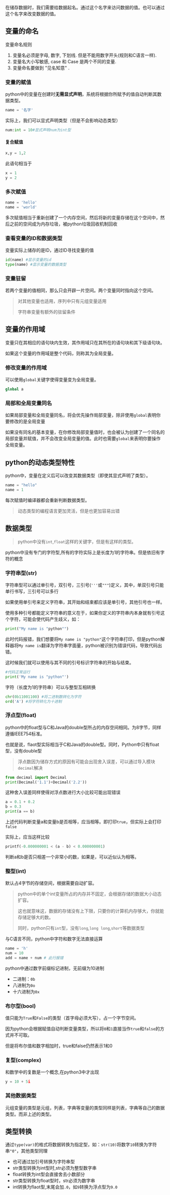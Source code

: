 在储存数据时，我们需要给数据起名。通过这个名字来访问数据的值。也可以通过这个名字来改变数据的值。

## 变量的命名

变量命名规则
1. 变量名必须是字母, 数字, 下划线. 但是不能用数字开头(规则和C语言一样).
2. 变量名大小写敏感, case 和 Case 是两个不同的变量.
3. 变量命名要做到 "见名知意" . 
### 变量的赋值
python中的变量在创建时**无需显式声明**，系统将根据你所赋予的值自动判断其数据类型。

```python
name = '名字' 
```

实际上，我们可以显式声明类型（但是不会影响动态类型）
```python
num:int = 10#显式声明num为int型
```
#### 复合赋值
```python
x,y = 1,2
```
此语句相当于
```python
x = 1
y = 2
```
### 多次赋值
```python
name = 'hello'
name = 'world'
```

多次赋值相当于重新创建了一个内存空间，然后将新的变量存储在这个空间中，然后之前的空间成为内存垃圾，被python垃圾回收机制回收
### 查看变量的ID和数据类型

变量实际上储存的是ID，通过ID寻找变量的值

```python
id(name) #显示变量的id
type(name) #显示变量的数据类型
```

### 变量驻留
若两个变量的值相同，那么只会开辟一片空间。两个变量同时指向这个空间。

> 对其他变量也适用，序列中只有元组变量适用
> 
> 字符串变量有额外的驻留条件

## 变量的作用域

变量只在其相应的语句块内生效，其作用域只在其所在的语句块和其下级语句块。

如果这个变量的作用域是整个代码，则称其为全局变量。
### 修改变量的作用域
可以使用`global`关键字使得变量变为全局变量。

```python
global a
```

### 局部和全局变量同名
如果局部变量和全局变量同名，将会优先操作局部变量，除非使用`global`表明你要修改的是全局变量

如果没有同名的基本变量，在你修改局部变量值时，也会被认为创建了一个同名的局部变量并赋值，并不会改变全局变量的值。此时也需要`global`来表明你要操作全局变量。
## python的动态类型特性

python中，变量在定义后可以改变其数据类型（即使其显式声明了类型）。

```python
name = "hello"
name = 1
```

每次赋值时编译器都会重新判断数据类型。

> 动态类型的编程语言更加灵活，但是也更加容易出错

## 数据类型

> python中没有`int`,`float`这样的关键字，但是有这样的类型。

python中没有专门的字符型,所有的字符实际上是长度为1的字符串。但是依旧有字符的概念

### 字符串型(str)

字符串型可以通过单引号，双引号，三引号(`'''`或`"""`)定义，其中，单双引号只能单行书写，三引号可以多行

如果使用单引号来定义字符串，其开始和结束都应该是单引号，其他引号也一样。

使用多种引号都能定义字符串的意义在于，如果你定义的字符串内本身就有引号这个字符，可能会使代码产生歧义，如：
```python
print("My name is "python"")
```
此时代码报错，我们想要将`My name is "python"`这个字符串打印，但是python解释器将`My name is`翻译为字符串字面量，python被识别为错误代码，导致代码出错。

这时候我们就可以使用与其不同的引号标识字符串的开始与结束。
```python
#代码正常运行
print('My name is "python"')
```

字符（长度为1的字符串）可以与整型互相转换
```python
chr(0b11001100) #将二进制数转化为字符
ord('A') #将字符转化为十进制
```

### 浮点型(float)
python中的float型与C和Java的double型所占的内存空间相同。为8字节，同样遵循IEEE754标准。

也就是说，flaot型实际相当于C和Java的double型。同时，Python中只有float型，没有double型

> 浮点数因为储存方式的原因有可能会出现舍入误差，可以通过导入模块`decimal`解决

```python
from decimal import Decimal
print(Decimal('1.1')+Decimal('2.2'))
```

这种舍入误差同样使得对浮点数进行大小比较可能出现错误
```python
a = 0.1 + 0.2
b = 0.3
print(a == b)
```
上述代码判断变量a和变量b是否相等，应当相等。即打印`true`，但实际上会打印`false`

实际上，应当这样比较
```python
printf(-0.000000001 < (a - b) < 0.000000001)
```
判断a和b是否只相差一个非常小的数，如果是，可以近似认为相等。

### 整型(int)

默认占4字节的存储空间，根据需要自动扩容。

> python中的单个int变量所占的内存并不固定，会根据存储的数据大小动态扩容。
> 
> 这也就意味这，数据的存储没有上下限，只要你的计算机内存够大，你就能存储足够大的数。
> 
> 同时，python只有`int`型，没有`long`,`long long`,`short`等数据类型

与C语言不同，python中字符和数字无法直接运算
```python
name = 'h'
num = 10
add = name + num # 此行报错
```

python中通过数字前缀标记进制，无前缀为10进制
- 二进制：`0b`
- 八进制为`0o`
- 十六进制为`0x`
### 布尔型(bool)

值只能为`True`和`False`的类型（首字母必须大写），占一个字节空间。

因为python会根据赋值自动判断变量类型，所以将`0`和`1`直接当作`true`和`false`的方式并不可取。

但是将布尔值和数字相加时，true和false仍然表示1和0

### 复型(complex)
和数学中的复数是一个概念,在python3中才出现
```python
y = 10 + 5i
```

### 其他数据类型

元组变量的类型是元组，列表，字典等变量的类型同样是列表，字典等自己的数据类型。而非上述的类型。

## 类型转换

通过`type(var)`的格式将数据转换为指定型，如：`str(10)`将数字`10`转换为字符串`"0"`，其他类型同理

- 也可通过加引号转换为字符串型
- str类型转换为int型时,str必须为整型数字串
- float转换为int型会直接舍去小数部分
- str类型转换为float型时，str必须为数字串
- int转换为flaot型,末尾会加`.0`，如`9`转换为浮点型为`9.0`
